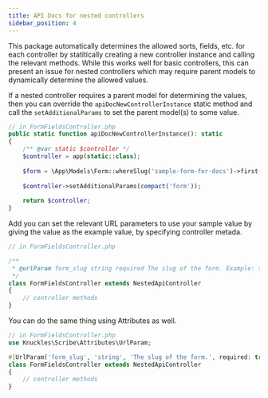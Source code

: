 ```yaml
---
title: API Docs for nested controllers
sidebar_position: 4
---
```


This package automatically determines the allowed sorts, fields, etc. for each controller by statitically creating a new controller instance and calling the relevant methods.
While this works well for basic controllers, this can present an issue for nested controllers which may require parent models to dynamically determine the allowed values.

If a nested controller requires a parent model for determining the values, then you can override the `apiDocNewControllerInstance` static method and call the `setAdditionalParams` to set the parent model(s) to some value.

```php
// in FormFieldsController.php
public static function apiDocNewControllerInstance(): static
{
    /** @var static $controller */
    $controller = app(static::class);
    
    $form = \App\Models\Form::whereSlug('sample-form-for-docs')->first();
    
    $controller->setAdditionalParams(compact('form'));
    
    return $controller;
}
```

Add you can set the relevant URL parameters to use your sample value by giving the value as the example value, by specifying controller metada.

```php
// in FormFieldsController.php

/**
 * @urlParam form_slug string required The slug of the form. Example: sample-form-for-docs
 */
class FormFieldsController extends NestedApiController
{
    // controller methods
}
```

You can do the same thing using Attributes as well.

```php
// in FormFieldsController.php
use Knuckles\Scribe\Attributes\UrlParam;

#[UrlParam('form_slug', 'string', 'The slug of the form.', required: true, example: 'sample-form-for-docs')]
class FormFieldsController extends NestedApiController
{
    // controller methods
}
```









